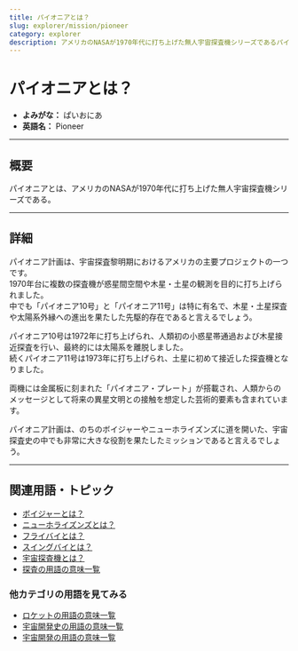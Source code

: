 ```yaml
---
title: パイオニアとは？
slug: explorer/mission/pioneer
category: explorer
description: アメリカのNASAが1970年代に打ち上げた無人宇宙探査機シリーズであるパイオニアの意味・定義・内容について解説します。  
---
```


# パイオニアとは？

- **よみがな：** ぱいおにあ  
- **英語名：** Pioneer  

---

## 概要

パイオニアとは、アメリカのNASAが1970年代に打ち上げた無人宇宙探査機シリーズである。  

---

## 詳細
パイオニア計画は、宇宙探査黎明期におけるアメリカの主要プロジェクトの一つです。  
1970年台に複数の探査機が惑星間空間や木星・土星の観測を目的に打ち上げられました。  
中でも「パイオニア10号」と「パイオニア11号」は特に有名で、木星・土星探査や太陽系外縁への進出を果たした先駆的存在であると言えるでしょう。  

パイオニア10号は1972年に打ち上げられ、人類初の小惑星帯通過および木星接近探査を行い、最終的には太陽系を離脱しました。  
続くパイオニア11号は1973年に打ち上げられ、土星に初めて接近した探査機となりました。  

両機には金属板に刻まれた「パイオニア・プレート」が搭載され、人類からのメッセージとして将来の異星文明との接触を想定した芸術的要素も含まれています。  

パイオニア計画は、のちのボイジャーやニューホライズンズに道を開いた、宇宙探査史の中でも非常に大きな役割を果たしたミッションであると言えるでしょう。  

---

## 関連用語・トピック

- [ボイジャーとは？](docs/explorer/mission/voyager)
- [ニューホライズンズとは？](docs/explorer/mission/new-horizons)
- [フライバイとは？](docs/explorer/technology/flyby)
- [スイングバイとは？](docs/explorer/technology/swingby)
- [宇宙探査機とは？](docs/explorer/space-probe)
- [探査の用語の意味一覧](docs/category/explorer)

### 他カテゴリの用語を見てみる
- [ロケットの用語の意味一覧](docs/category/rocket)
- [宇宙開発史の用語の意味一覧](docs/category/history)
- [宇宙開発の用語の意味一覧](docs/category/glossary)
